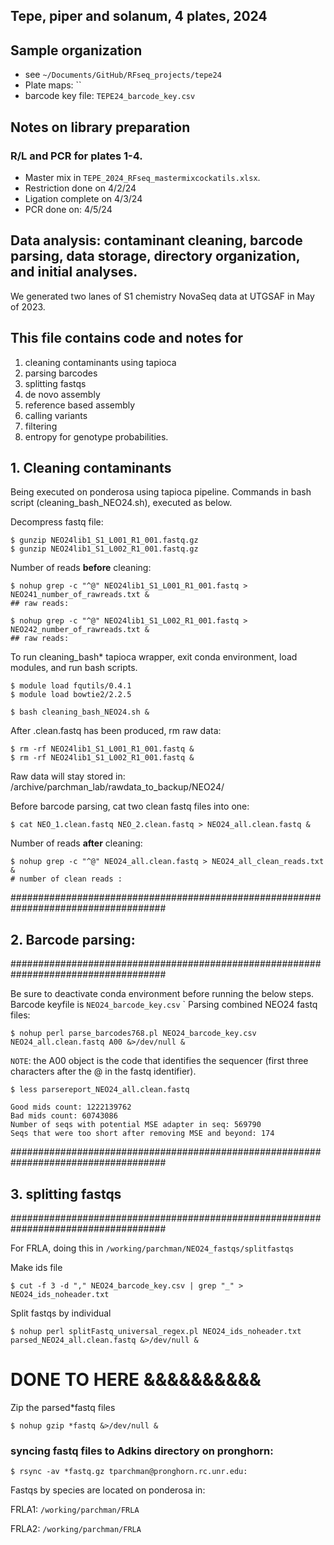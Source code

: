 
## Tepe, piper and solanum, 4 plates, 2024


## Sample organization
- see `~/Documents/GitHub/RFseq_projects/tepe24`
- Plate maps: ``
- barcode key file: `TEPE24_barcode_key.csv`


## Notes on library preparation

### R/L and PCR for plates 1-4. 

- Master mix in `TEPE_2024_RFseq_mastermixcockatils.xlsx`.
- Restriction done on 4/2/24
- Ligation complete on 4/3/24
- PCR done on: 4/5/24

## Data analysis: contaminant cleaning, barcode parsing, data storage, directory organization, and initial analyses.

We generated two lanes of S1 chemistry NovaSeq data at UTGSAF in May of 2023. 


## This file contains code and notes for
1) cleaning contaminants using tapioca
2) parsing barcodes
3) splitting fastqs 
4) de novo assembly
5) reference based assembly
6) calling variants
7) filtering
8) entropy for genotype probabilities.

## 1. Cleaning contaminants

Being executed on ponderosa using tapioca pipeline. Commands in bash script (cleaning_bash_NEO24.sh), executed as below.

Decompress fastq file:

    $ gunzip NEO24lib1_S1_L001_R1_001.fastq.gz
    $ gunzip NEO24lib1_S1_L002_R1_001.fastq.gz

Number of reads **before** cleaning:

    $ nohup grep -c "^@" NEO24lib1_S1_L001_R1_001.fastq > NEO241_number_of_rawreads.txt &
    ## raw reads: 

    $ nohup grep -c "^@" NEO24lib1_S1_L002_R1_001.fastq > NEO242_number_of_rawreads.txt &
    ## raw reads:

To run cleaning_bash* tapioca wrapper, exit conda environment, load modules, and run bash scripts.

    $ module load fqutils/0.4.1
    $ module load bowtie2/2.2.5
    
    $ bash cleaning_bash_NEO24.sh &



After .clean.fastq has been produced, rm raw data:

    $ rm -rf NEO24lib1_S1_L001_R1_001.fastq &
    $ rm -rf NEO24lib1_S1_L002_R1_001.fastq &


Raw data will stay stored in: /archive/parchman_lab/rawdata_to_backup/NEO24/

Before barcode parsing, cat two clean fastq files into one:

    $ cat NEO_1.clean.fastq NEO_2.clean.fastq > NEO24_all.clean.fastq &


Number of reads **after** cleaning:

    $ nohup grep -c "^@" NEO24_all.clean.fastq > NEO24_all_clean_reads.txt &
    # number of clean reads : 

####################################################################################
## 2. Barcode parsing:
####################################################################################

Be sure to deactivate conda environment before running the below steps. Barcode keyfile is `NEO24_barcode_key.csv`
`
Parsing combined NEO24 fastq files:

    $ nohup perl parse_barcodes768.pl NEO24_barcode_key.csv NEO24_all.clean.fastq A00 &>/dev/null &



`NOTE`: the A00 object is the code that identifies the sequencer (first three characters after the @ in the fastq identifier).

    $ less parsereport_NEO24_all.clean.fastq 

    Good mids count: 1222139762
    Bad mids count: 60743086
    Number of seqs with potential MSE adapter in seq: 569790
    Seqs that were too short after removing MSE and beyond: 174


####################################################################################
## 3. splitting fastqs
####################################################################################

For FRLA, doing this in `/working/parchman/NEO24_fastqs/splitfastqs`

Make ids file

    $ cut -f 3 -d "," NEO24_barcode_key.csv | grep "_" > NEO24_ids_noheader.txt


Split fastqs by individual

    $ nohup perl splitFastq_universal_regex.pl NEO24_ids_noheader.txt parsed_NEO24_all.clean.fastq &>/dev/null &



# DONE TO HERE &&&&&&&&&&


Zip the parsed*fastq files

    $ nohup gzip *fastq &>/dev/null &

### syncing fastq files to Adkins directory on pronghorn:


    $ rsync -av *fastq.gz tparchman@pronghorn.rc.unr.edu:
Fastqs by species are located on ponderosa in:

FRLA1:
`/working/parchman/FRLA`

FRLA2:
`/working/parchman/FRLA`

